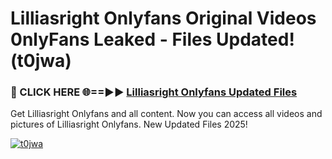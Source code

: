 # Lilliasright Onlyfans Original Videos 0nlyFans Leaked - Files Updated! (t0jwa)

<h3>🔴 CLICK HERE 🌐==►► <a href="https://tinyurl.com/ehrbuxhb" rel="nofollow">Lilliasright Onlyfans Updated Files</a></h3>

Get Lilliasright Onlyfans and all content. Now you can access all videos and pictures of Lilliasright Onlyfans. New Updated Files 2025!

[![t0jwa](https://i.imgur.com/lVYEuWS.gif)](https://tinyurl.com/ehrbuxhb)
